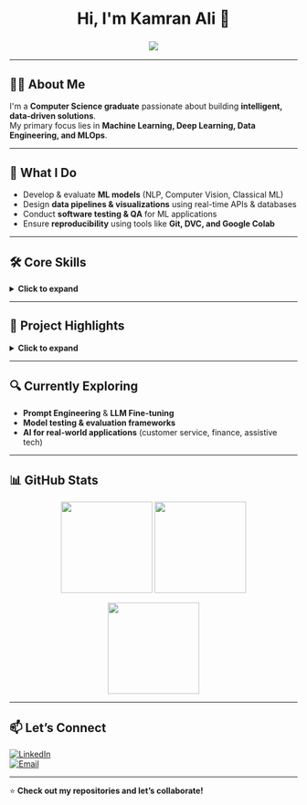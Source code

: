 <h1 align="center">Hi, I'm Kamran Ali 👋</h1>

<h3 align="center">
  <img src="https://readme-typing-svg.herokuapp.com?size=25&color=FF5733&center=true&vCenter=true&width=500&lines=Machine+Learning+Engineer;MLOps+Practitioner;Data+Engineer;Software+Engineer">
</h3>

---

## 👨‍💻 About Me  
I'm a **Computer Science graduate** passionate about building **intelligent, data-driven solutions**.  
My primary focus lies in **Machine Learning, Deep Learning, Data Engineering, and MLOps**.  

---

## 💼 What I Do  
- Develop & evaluate **ML models** (NLP, Computer Vision, Classical ML)  
- Design **data pipelines & visualizations** using real-time APIs & databases  
- Conduct **software testing & QA** for ML applications  
- Ensure **reproducibility** using tools like **Git, DVC, and Google Colab**  

---

## 🛠 Core Skills  

<details>
<summary><b>Click to expand</b></summary>

**Languages:**  
![Python](https://img.shields.io/badge/Python-3776AB?style=for-the-badge&logo=python&logoColor=white)
![C++](https://img.shields.io/badge/C++-00599C?style=for-the-badge&logo=cplusplus&logoColor=white)
![Java](https://img.shields.io/badge/Java-007396?style=for-the-badge&logo=java&logoColor=white)

**Frameworks & Libraries:**  
![TensorFlow](https://img.shields.io/badge/TensorFlow-FF6F00?style=for-the-badge&logo=tensorflow&logoColor=white)
![PyTorch](https://img.shields.io/badge/PyTorch-EE4C2C?style=for-the-badge&logo=pytorch&logoColor=white)
![Scikit-learn](https://img.shields.io/badge/Scikit--Learn-F7931E?style=for-the-badge&logo=scikitlearn&logoColor=white)

**Tools:**  
![Jupyter](https://img.shields.io/badge/Jupyter-F37626?style=for-the-badge&logo=jupyter&logoColor=white)
![Google Colab](https://img.shields.io/badge/Colab-F9AB00?style=for-the-badge&logo=googlecolab&logoColor=white)
![Git](https://img.shields.io/badge/Git-F05032?style=for-the-badge&logo=git&logoColor=white)
![DVC](https://img.shields.io/badge/DVC-945DD6?style=for-the-badge&logo=dvc&logoColor=white)

**Databases:**  
![MySQL](https://img.shields.io/badge/MySQL-4479A1?style=for-the-badge&logo=mysql&logoColor=white)
![PostgreSQL](https://img.shields.io/badge/PostgreSQL-336791?style=for-the-badge&logo=postgresql&logoColor=white)

**Concepts:**  
Machine Learning | NLP | Computer Vision | MLOps | Data Preprocessing  

</details>

---

## 📌 Project Highlights  

<details>
<summary><b>Click to expand</b></summary>

### **Deepfake Detection System**  
Developed a pipeline to **detect fake videos** using **ResNeXt50 + LSTM**, focusing on feature extraction and temporal modeling.  

### **Image Classification using CNN**  
Built a **Convolutional Neural Network** (TensorFlow & Keras) for **CIFAR-10 image classification** with **data augmentation** and performance tracking.  

</details>

---

## 🔍 Currently Exploring  
- **Prompt Engineering** & **LLM Fine-tuning**  
- **Model testing & evaluation frameworks**  
- **AI for real-world applications** (customer service, finance, assistive tech)  

---

## 📊 GitHub Stats  
<p align="center">
  <img src="https://github-readme-stats.vercel.app/api?username=Kamialee&show_icons=true&theme=radical" height="160">
  <img src="https://github-readme-streak-stats.herokuapp.com?user=Kamialee&theme=radical" height="160">
</p>

<p align="center">
  <img src="https://github-readme-stats.vercel.app/api/top-langs/?username=Kamialee&layout=compact&theme=radical" height="160">
</p>

---

## 📫 Let’s Connect  
[![LinkedIn](https://img.shields.io/badge/LinkedIn-0A66C2?style=for-the-badge&logo=linkedin&logoColor=white)](https://www.linkedin.com/in/kamran-ali-a8877123a/)  
[![Email](https://img.shields.io/badge/Email-D14836?style=for-the-badge&logo=gmail&logoColor=white)](mailto:kamran.bscsses21@iba-suk.edu.pk)  

---
⭐ **Check out my repositories and let’s collaborate!**
